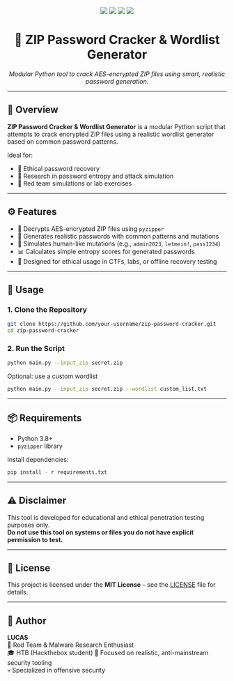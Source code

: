 <p align="center">
  <img src="https://img.shields.io/badge/status-active-brightgreen.svg"/>
  <img src="https://img.shields.io/badge/platform-linux-blue"/>
  <img src="https://img.shields.io/badge/license-MIT-purple"/>
  <img src="https://img.shields.io/badge/python-3.8+-yellow.svg"/>
</p>

<h1 align="center">🔐 ZIP Password Cracker & Wordlist Generator</h1>

<p align="center">
  <em>Modular Python tool to crack AES-encrypted ZIP files using smart, realistic password generation.</em>
</p>

---

## 📌 Overview

**ZIP Password Cracker & Wordlist Generator** is a modular Python script that attempts to crack encrypted ZIP files using a realistic wordlist generator based on common password patterns.

Ideal for:

- 🔐 Ethical password recovery  
- 🧠 Research in password entropy and attack simulation  
- 🧪 Red team simulations or lab exercises  

---

## ⚙️ Features

- 📁 Decrypts AES-encrypted ZIP files using `pyzipper`
- 🧠 Generates realistic passwords with common patterns and mutations
- 🔄 Simulates human-like mutations (e.g., `admin2023`, `letmein!`, `pass1234`)
- 📊 Calculates simple entropy scores for generated passwords
- 🧪 Designed for ethical usage in CTFs, labs, or offline recovery testing

---

## 🚀 Usage

### 1. Clone the Repository

```bash
git clone https://github.com/your-username/zip-password-cracker.git
cd zip-password-cracker
```

### 2. Run the Script

```bash
python main.py --input_zip secret.zip
```

Optional: use a custom wordlist

```bash
python main.py --input_zip secret.zip --wordlist custom_list.txt
```

---

## 📦 Requirements

- Python 3.8+
- `pyzipper` library

Install dependencies:

```bash
pip install - r requirements.txt
```

---

## ⚠️ Disclaimer

This tool is developed for educational and ethical penetration testing purposes only.  
**Do not use this tool on systems or files you do not have explicit permission to test.**

---

## 📜 License

This project is licensed under the **MIT License** – see the [LICENSE](LICENSE) file for details.

---

## 👤 Author

**LUCAS**  
🧠 Red Team & Malware Research Enthusiast  
🎓 HTB (Hackthebox student)
🔬 Focused on realistic, anti-mainstream security tooling  
💀 Specialized in offensive security

